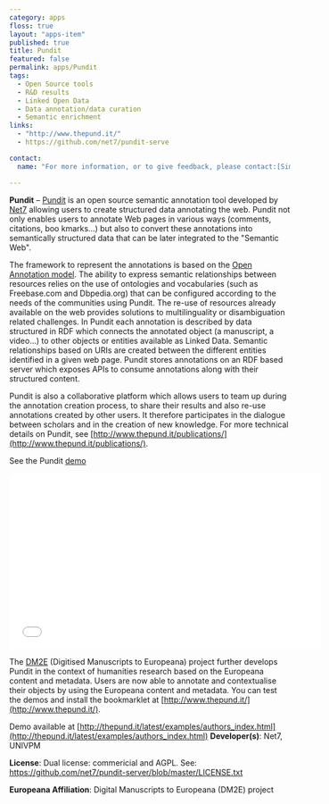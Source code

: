 ```yaml
---
category: apps
floss: true
layout: "apps-item"
published: true
title: Pundit
featured: false
permalink: apps/Pundit
tags: 
  - Open Source tools
  - R&D results
  - Linked Open Data
  - Data annotation/data curation
  - Semantic enrichment
links: 
  - "http://www.thepund.it/"
  - https://github.com/net7/pundit-serve

contact: 
  name: "For more information, or to give feedback, please contact:[Simone Fonda](fonda@netseven.it) or [the pundit team](pundit@netseven.it)"

---
```

**Pundit** – [Pundit](http://www.thepund.it/) is an open source semantic annotation tool developed by [Net7](http://www.netseven.it) allowing users to create structured data annotating the web. Pundit not only enables users to annotate Web pages in various ways (comments, citations, boo kmarks…) but also to convert these annotations into semantically structured data that can be later integrated to the "Semantic Web".

The framework to represent the annotations is based on the [Open Annotation model](http://www.openannotation.org/spec/core/). The ability to express semantic relationships between resources relies on the use of ontologies and vocabularies (such as Freebase.com and Dbpedia.org) that can be configured according to the needs of the communities using Pundit. The re-use of resources already available on the web provides solutions to multilinguality or disambiguation related challenges. In Pundit each annotation is described by data structured in RDF which connects the annotated object (a manuscript, a video…) to other objects or entities available as Linked Data. Semantic relationships based on URIs are created between the different entities identified in a given web page. Pundit stores annotations on an RDF based server which exposes APIs to consume annotations along with their structured content.

Pundit is also a collaborative platform which allows users to team up during the annotation creation process, to share their results and also re-use annotations created by other users. It therefore participates in the dialogue between scholars and in the creation of new knowledge. For more technical details on Pundit, see [http://www.thepund.it/publications/](http://www.thepund.it/publications/).

See the Pundit [demo](https://www.youtube.com/embed/6uUQ4f3z_E0?feature=player_detailpage)

<iframe width="560" height="315" src="//www.youtube.com/embed/6uUQ4f3z_E0" frameborder="0" allowfullscreen></iframe>

The [DM2E](http://dm2e.eu/) (Digitised Manuscripts to Europeana) project further develops Pundit in the context of humanities research based on the Europeana content and metadata. Users are now able to annotate and contextualise their objects by using the Europeana content and metadata. You can test the demos and install the bookmarklet at [http://www.thepund.it/](http://www.thepund.it/).

Demo available at [http://thepund.it/latest/examples/authors_index.html](http://thepund.it/latest/examples/authors_index.html)
**Developer(s)**: Net7, UNIVPM

**License**: Dual license: commericial and AGPL. See: https://github.com/net7/pundit-server/blob/master/LICENSE.txt

**Europeana Affiliation**: Digital Manuscripts to Europeana (DM2E) project